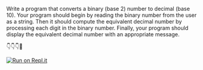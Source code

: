 Write a program that converts a binary (base 2) number to decimal (base 10). Your program should begin by reading the binary number from the user as a string. Then it should compute the equivalent decimal number by processing each digit in the binary number. Finally, your program should display the equivalent decimal number with an appropriate message.

👇👇👇🤙

[![Run on Repl.it](https://repl.it/badge/github/isennkubilay/Binary_to_Decimal)](https://repl.it/github/isennkubilay/Binary_to_Decimal)
